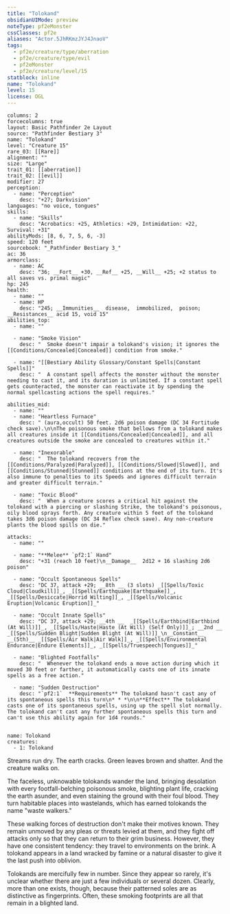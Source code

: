 ```yaml
---
title: "Tolokand"
obsidianUIMode: preview
noteType: pf2eMonster
cssClasses: pf2e
aliases: "Actor.5JhRKmzJYJ4JnaoV" 
tags:
  - pf2e/creature/type/aberration
  - pf2e/creature/type/evil
  - pf2eMonster
  - pf2e/creature/level/15
statblock: inline
name: "Tolokand"
level: 15
license: OGL
---
```


```statblock
columns: 2
forcecolumns: true
layout: Basic Pathfinder 2e Layout
source: "Pathfinder Bestiary 3"
name: "Tolokand"
level: "Creature 15"
rare_03: [[Rare]]
alignment: ""
size: "Large"
trait_01: [[aberration]]
trait_02: [[evil]]
modifier: 27
perception:
  - name: "Perception"
    desc: "+27; Darkvision"
languages: "no voice, tongues"
skills:
  - name: "Skills"
    desc: "Acrobatics: +25, Athletics: +29, Intimidation: +22, Survival: +31"
abilityMods: [8, 6, 7, 5, 6, -3]
speed: 120 feet
sourcebook: "_Pathfinder Bestiary 3_"
ac: 36
armorclass:
  - name: AC
    desc: "36; __Fort__ +30, __Ref__ +25, __Will__ +25; +2 status to all saves vs. primal magic"
hp: 245
health:
  - name: ""
  - name: HP
    desc: "245; __Immunities__  disease,  immobilized,  poison; __Resistances__ acid 15, void 15"
abilities_top:
  - name: ""

  - name: "Smoke Vision"
    desc: "  Smoke doesn't impair a tolokand's vision; it ignores the [[Conditions/Concealed|Concealed]] condition from smoke."

  - name: "[[Bestiary Ability Glossary/Constant Spells|Constant Spells]]"
    desc: "  A constant spell affects the monster without the monster needing to cast it, and its duration is unlimited. If a constant spell gets counteracted, the monster can reactivate it by spending the normal spellcasting actions the spell requires."

abilities_mid:
  - name: ""
  - name: "Heartless Furnace"
    desc: " (aura,occult) 50 feet. 2d6 poison damage (DC 34 Fortitude check save).\n\nThe poisonous smoke that bellows from a tolokand makes all creatures inside it [[Conditions/Concealed|Concealed]], and all creatures outside the smoke are concealed to creatures within it."

  - name: "Inexorable"
    desc: "  The tolokand recovers from the [[Conditions/Paralyzed|Paralyzed]], [[Conditions/Slowed|Slowed]], and [[Conditions/Stunned|Stunned]] conditions at the end of its turn. It's also immune to penalties to its Speeds and ignores difficult terrain and greater difficult terrain."

  - name: "Toxic Blood"
    desc: "  When a creature scores a critical hit against the tolokand with a piercing or slashing Strike, the tolokand's poisonous, oily blood sprays forth. Any creature within 5 feet of the tolokand takes 3d6 poison damage (DC 34 Reflex check save). Any non-creature plants the blood spills on die."

attacks:
  - name: ""

  - name: "**Melee** `pf2:1` Hand"
    desc: "+31 (reach 10 feet)\n__Damage__  2d12 + 16 slashing 2d6 poison"

  - name: "Occult Spontaneous Spells"
    desc: "DC 37, attack +29; __8th __ (3 slots) _[[Spells/Toxic Cloud|Cloudkill]]_, _[[Spells/Earthquake|Earthquake]]_, _[[Spells/Desiccate|Horrid Wilting]]_, _[[Spells/Volcanic Eruption|Volcanic Eruption]]_"

  - name: "Occult Innate Spells"
    desc: "DC 37, attack +29; __4th __  _[[Spells/Earthbind|Earthbind (At Will)]]_, _[[Spells/Haste|Haste (At Will) (Self Only)]]_; __2nd __  _[[Spells/Sudden Blight|Sudden Blight (At Will)]]_\n__Constant__  __(5th)__ _[[Spells/Air Walk|Air Walk]]_, _[[Spells/Environmental Endurance|Endure Elements]]_, _[[Spells/Truespeech|Tongues]]_"

  - name: "Blighted Footfalls"
    desc: "  Whenever the tolokand ends a move action during which it moved 30 feet or farther, it automatically casts one of its innate spells as a free action."

  - name: "Sudden Destruction"
    desc: "`pf2:1`  **Requirements** The tolokand hasn't cast any of its spontaneous spells this turn\n* * *\n\n**Effect** The tolokand casts one of its spontaneous spells, using up the spell slot normally. The tolokand can't cast any further spontaneous spells this turn and can't use this ability again for 1d4 rounds."
 
```

```encounter-table
name: Tolokand
creatures:
  - 1: Tolokand
```



Streams run dry. The earth cracks. Green leaves brown and shatter. And the creature walks on.

The faceless, unknowable tolokands wander the land, bringing desolation with every footfall-belching poisonous smoke, blighting plant life, cracking the earth asunder, and even staining the ground with their foul blood. They turn habitable places into wastelands, which has earned tolokands the name "waste walkers."

These walking forces of destruction don't make their motives known. They remain unmoved by any pleas or threats levied at them, and they fight off attacks only so that they can return to their grim business. However, they have one consistent tendency: they travel to environments on the brink. A tolokand appears in a land wracked by famine or a natural disaster to give it the last push into oblivion.

Tolokands are mercifully few in number. Since they appear so rarely, it's unclear whether there are just a few individuals or several dozen. Clearly, more than one exists, though, because their patterned soles are as distinctive as fingerprints. Often, these smoking footprints are all that remain in a blighted land.
